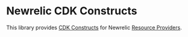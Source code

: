 # Newrelic CDK Constructs

This library provides [CDK Constructs]() for Newrelic [Resource Providers](https://docs.newrelic.com/docs/integrations/amazon-integrations/aws-integrations-list/aws-cloudformation-integration).

